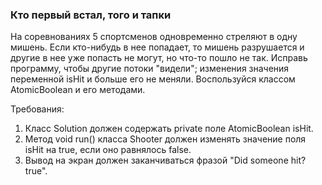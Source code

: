 
### Кто первый встал, того и тапки

На соревнованиях 5 спортсменов одновременно стреляют в одну мишень. Если кто-нибудь в нее попадает,
то мишень разрушается и другие в нее уже попасть не могут, но что-то пошло не так. Исправь программу,
чтобы другие потоки "видели"; изменения значения переменной isHit и больше его не меняли.
Воспользуйся классом AtomicBoolean и его методами.


Требования:
1.	Класс Solution должен содержать private поле AtomicBoolean isHit.
2.	Метод void run() класса Shooter должен изменять значение поля isHit на true, если оно равнялось false.
3.	Вывод на экран должен заканчиваться фразой "Did someone hit? true".


